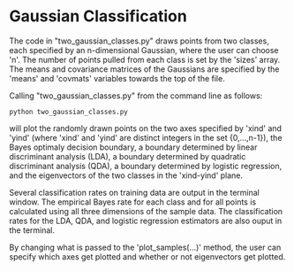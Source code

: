 # Gaussian Classification
The code in "two_gaussian_classes.py" draws points from two classes, each specified by an n-dimensional Gaussian, where the user can choose 'n'. The number of points pulled from each class is set by the 'sizes' array. The means and covariance matrices of the Gaussians are specified by the 'means' and 'covmats' variables towards the top of the file.

Calling "two_gaussian_classes.py" from the command line as follows:
```
python two_gaussian_classes.py 
```
will plot the randomly drawn points on the two axes specified by 'xind' and 'yind' (where 'xind' and 'yind' are distinct integers in the set {0,...,n-1}), the Bayes optimaly decision boundary, a boundary determined by linear discriminant analysis (LDA), a boundary determined by quadratic discriminant analysis (QDA), a boundary determined by logistic regression, and the eigenvectors of the two classes in the 'xind-yind' plane.

Several classification rates on training data are output in the terminal window. The empirical Bayes rate for each class and for all points is calculated using all three dimensions of the sample data. The classification rates for the LDA, QDA, and logistic regression estimators are also ouput in the terminal.

By changing what is passed to the 'plot_samples(...)' method, the user can specify which axes get plotted and whether or not eigenvectors get plotted. 
